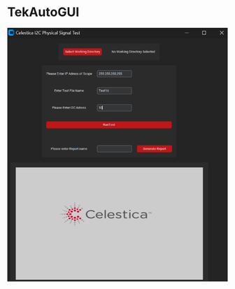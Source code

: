 # TekAutoGUI

![alt text](https://github.com/MisterB33/TekAutoGUI/blob/main/TekAutoGUI/CelesticaI2CGUIExample.png)
